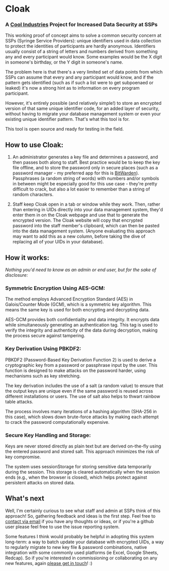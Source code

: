 # Cloak
### A <a href="https://cool.industries">Cool Industries</a> Project for Increased Data Security at SSPs

This working proof of concept aims to solve a common security concern at SSPs (Syringe Service Providers): unique identifiers used in data collection to protect the identities of participants are hardly anonymous. Identifiers usually consist of a string of letters and numbers derived from something any and every participant would know. Some examples would be the X digit in someone's birthday, or the Y digit in someone's name.

The problem here is that there's a very limited set of data points from which SSPs can assume that every and any participant would know, and if the pattern gets identified (such as if such a list were to get subpoenaed or leaked) it's now a strong hint as to information on every program participant.

However, it's entirely possible (and relatively simple!) to store an encrypted version of that same unique identifier code, for an added layer of security, without having to migrate your database management system or even your existing unique identifier pattern. That's what this tool is for. 

This tool is open source and ready for testing in the field.

## How to use Cloak:

1. An administrator generates a key file and determines a password, and then passes both along to staff. Best practice would be to keep the key file offline, and to store the password only in secure places (such as a password manager - my preferred app for this is <a href="https://bitwarden.com">BitWarden</a>). Passphrases (a random string of words) with numbers and/or symbols in between might be especially good for this use case - they're pretty difficult to crack, but also a lot easier to remember than a string of random characters.

2. Staff keep Cloak open in a tab or window while they work. Then, rather than entering in UIDs directly into your data management system, they'd enter them in on the Cloak webpage and use that to generate the encrypted version. The Cloak website will copy that encrypted password into the staff member's clipboard, which can then be pasted into the data management system. (Anyone evaluating this approach may want to add this as a new column, before taking the dive of replacing all of your UIDs in your database).

## How it works:

_Nothing you'd need to know as an admin or end user, but for the sake of disclosure:_

### Symmetric Encryption Using AES-GCM:
The method employs Advanced Encryption Standard (AES) in Galois/Counter Mode (GCM), which is a symmetric key algorithm. This means the same key is used for both encrypting and decrypting data.

AES-GCM provides both confidentiality and data integrity. It encrypts data while simultaneously generating an authentication tag. This tag is used to verify the integrity and authenticity of the data during decryption, making the process secure against tampering.

### Key Derivation Using PBKDF2:
PBKDF2 (Password-Based Key Derivation Function 2) is used to derive a cryptographic key from a password or passphrase input by the user. This function is designed to make attacks on the password harder, using mechanisms such as key stretching.

The key derivation includes the use of a salt (a random value) to ensure that the output keys are unique even if the same password is reused across different installations or users. The use of salt also helps to thwart rainbow table attacks.

The process involves many iterations of a hashing algorithm (SHA-256 in this case), which slows down brute-force attacks by making each attempt to crack the password computationally expensive.

### Secure Key Handling and Storage:
Keys are never stored directly as plain text but are derived on-the-fly using the entered password and stored salt. This approach minimizes the risk of key compromise.

The system uses sessionStorage for storing sensitive data temporarily during the session. This storage is cleared automatically when the session ends (e.g., when the browser is closed), which helps protect against persistent attacks on stored data.

## What's next

Well, I'm certainly curious to see what staff and admin at SSPs think of this approach! So, gathering feedback and ideas is the first step. Feel free to <a href="mailto:michael@cool.industries">contact via email</a> if you have any thoughts or ideas, or if you're a github user please feel free to use the issue reporting system.

Some features I think would probably be helpful in adopting this system long-term: a way to batch update your database with encrypted UIDs, a way to regularly migrate to new key file & password combinations, native integration with some commonly used platforms (ie Excel, Google Sheets, Redcap). So if you're interested in commissioning or collaborating on any new features, again <a href="mailto:michael@cool.industries">please get in touch</a>! :)